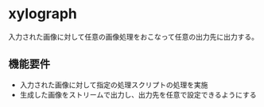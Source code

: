 # xylograph

入力された画像に対して任意の画像処理をおこなって任意の出力先に出力する。

## 機能要件

* 入力された画像に対して指定の処理スクリプトの処理を実施
* 生成した画像をストリームで出力し、出力先を任意で設定できるようにする

